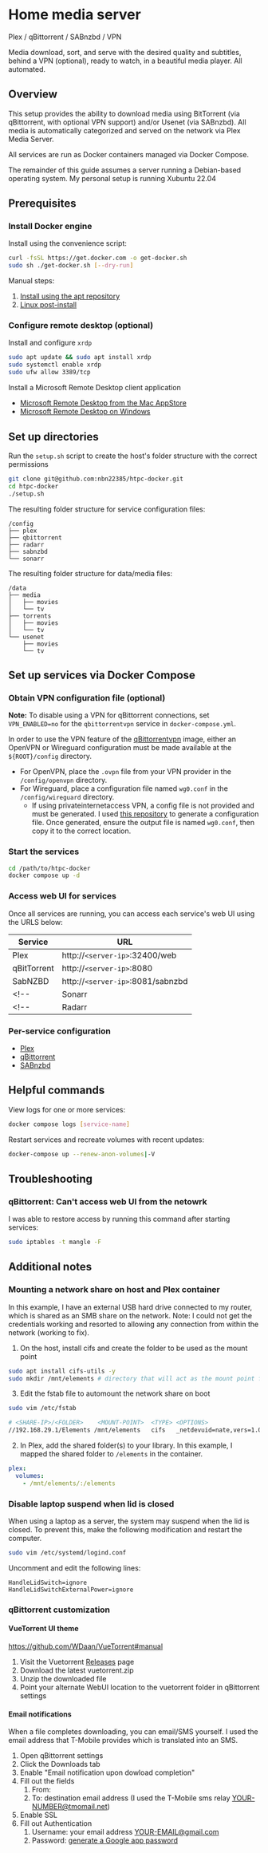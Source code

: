 # Home media server

Plex / qBittorrent / SABnzbd / VPN

Media download, sort, and serve with the desired quality and subtitles, behind
a VPN (optional), ready to watch, in a beautiful media player. All automated.

## Overview

This setup provides the ability to download media using BitTorrent (via
qBittorrent, with optional VPN support) and/or Usenet (via SABnzbd). All media
is automatically categorized and served on the network via Plex Media Server.

All services are run as Docker containers managed via Docker Compose.

The remainder of this guide assumes a server running a Debian-based operating
system. My personal setup is running Xubuntu 22.04

## Prerequisites

### Install Docker engine

Install using the convenience script:

```bash
curl -fsSL https://get.docker.com -o get-docker.sh
sudo sh ./get-docker.sh [--dry-run]
```

Manual steps:

1. [Install using the apt repository](https://docs.docker.com/engine/install/ubuntu/#install-using-the-repository)
1. [Linux post-install](https://docs.docker.com/engine/install/linux-postinstall/)

### Configure remote desktop (optional)

Install and configure `xrdp`

```bash
sudo apt update && sudo apt install xrdp
sudo systemctl enable xrdp
sudo ufw allow 3389/tcp
```

Install a Microsoft Remote Desktop client application

- [Microsoft Remote Desktop from the Mac AppStore](https://apps.apple.com/us/app/microsoft-remote-desktop/id1295203466?mt=12)
- [Microsoft Remote Desktop on Windows](https://apps.microsoft.com/store/detail/9WZDNCRFJ3PS?hl=en-us&gl=US&rtc=1)

## Set up directories

Run the `setup.sh` script to create the host's folder structure with the
correct permissions

```bash
git clone git@github.com:nbn22385/htpc-docker.git
cd htpc-docker
./setup.sh
```

The resulting folder structure for service configuration files:

```
/config
├── plex
├── qbittorrent
├── radarr
├── sabnzbd
└── sonarr
```

The resulting folder structure for data/media files:

```
/data
├── media
│   ├── movies
│   └── tv
├── torrents
│   ├── movies
│   └── tv
└── usenet
    ├── movies
    └── tv
```

## Set up services via Docker Compose

### Obtain VPN configuration file (optional)

**Note:** To disable using a VPN for qBittorrent connections, set
`VPN_ENABLED=no` for the `qbittorrentvpn` service in `docker-compose.yml`.

In order to use the VPN feature of the
[qBittorrentvpn](https://hub.docker.com/r/dyonr/qbittorrentvpn) image, either
an OpenVPN or Wireguard configuration must be made available at the
`${ROOT}/config` directory.

- For OpenVPN, place the `.ovpn` file from your VPN provider in the `/config/openvpn` directory.
- For Wireguard, place a configuration file named `wg0.conf` in the `/config/wireguard` directory.
  - If using privateinternetaccess VPN, a config file is not provided and must
    be generated. I used [this repository](https://github.com/hsand/pia-wg#linux-debianubuntu)
    to generate a configuration file. Once generated, ensure the output file is named
    `wg0.conf`, then copy it to the correct location.

### Start the services

```bash
cd /path/to/htpc-docker
docker compose up -d
```

### Access web UI for services

Once all services are running, you can access each service's web UI using the
URLS below:

| Service     | URL                               |
| ----------- | --------------------------------- |
| Plex        | http://`<server-ip>`:32400/web    |
| qBitTorrent | http://`<server-ip>`:8080         |
| SabNZBD     | http://`<server-ip>`:8081/sabnzbd |
<!-- | Sonarr      | http://`<server-ip>`:8989         | -->
<!-- | Radarr      | http://`<server-ip>`:7878         | -->

### Per-service configuration

- [Plex](https://trash-guides.info/Plex/Tips/Plex-media-server/)
- [qBittorrent](https://trash-guides.info/Downloaders/qBittorrent/Basic-Setup/)
- [SABnzbd](https://trash-guides.info/Downloaders/SABnzbd/Basic-Setup/)
<!-- - [Sonarr](https://trash-guides.info/Sonarr/) -->
<!-- - [Radarr](https://trash-guides.info/Radarr/) -->

## Helpful commands

View logs for one or more services:

```bash
docker compose logs [service-name]
```

Restart services and recreate volumes with recent updates:

```bash
docker-compose up --renew-anon-volumes|-V
```

## Troubleshooting

### qBittorrent: Can't access web UI from the netowrk

I was able to restore access by running this command after starting services:

```bash
sudo iptables -t mangle -F
```

## Additional notes

### Mounting a network share on host and Plex container

In this example, I have an external USB hard drive connected to my router,
which is shared as an SMB share on the network. Note: I could not get the
credentials working and resorted to allowing any connection from within the
network (working to fix).

1. On the host, install cifs and create the folder to be used as the mount
   point

```bash
sudo apt install cifs-utils -y
sudo mkdir /mnt/elements # directory that will act as the mount point for the SMB share
```

3. Edit the fstab file to automount the network share on boot

```bash
sudo vim /etc/fstab
```

```bash
# <SHARE-IP>/<FOLDER>    <MOUNT-POINT>  <TYPE> <OPTIONS>                <BACKUP> <FSCK>
//192.168.29.1/Elements /mnt/elements   cifs   _netdevuid=nate,vers=1.0 0        0
```

2. In Plex, add the shared folder(s) to your library. In this example, I mapped
   the shared folder to `/elements` in the container.

```yml
plex:
  volumes:
    - /mnt/elements/:/elements
```

### Disable laptop suspend when lid is closed

When using a laptop as a server, the system may suspend when the lid is closed.
To prevent this, make the following modification and restart the computer.

```bash
sudo vim /etc/systemd/logind.conf
```

Uncomment and edit the following lines:

```text
HandleLidSwitch=ignore
HandleLidSwitchExternalPower=ignore
```

### qBittorrent customization

#### VueTorrent UI theme

https://github.com/WDaan/VueTorrent#manual

1. Visit the Vuetorrent [Releases](https://github.com/WDaan/VueTorrent/releases) page
1. Download the latest vuetorrent.zip
1. Unzip the downloaded file
1. Point your alternate WebUI location to the vuetorrent folder in qBittorrent settings

#### Email notifications

When a file completes downloading, you can email/SMS yourself. I used the email
address that T-Mobile provides which is translated into an SMS.

1. Open qBittorrent settings
1. Click the Downloads tab
1. Enable "Email notification upon dowload completion"
1. Fill out the fields
   1. From: <any text>
   1. To: destination email address (I used the T-Mobile sms relay <YOUR-NUMBER@tmomail.net>)
1. Enable SSL
1. Fill out Authentication
   1. Username: your email address <YOUR-EMAIL@gmail.com>
   1. Password: [generate a Google app password](https://myaccount.google.com/apppasswords)
